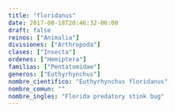 ```yaml
---
title: "floridanus"
date: 2017-08-18T20:46:32-06:00
draft: false
reinos: ["Animalia"]
divisiones: ["Arthropoda"]
clases: ["Insecta"]
ordenes: ["Hemiptera"]
familias: ["Pentatomidae"]
generos: ["Euthyrhynchus"]
nombre_cientifico: "Euthyrhynchus floridanus"
nombre_comun: ""
nombre_ingles: "Florida predatory stink bug"
---
```


